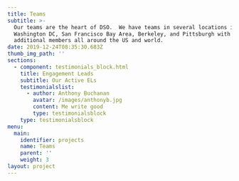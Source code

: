 ```yaml
---
title: Teams
subtitle: >-
  Our teams are the heart of DSO.  We have teams in several locations including
  Washington DC, San Francisco Bay Area, Berkeley, and Pittsburgh with
  additional members all around the US and world. 
date: 2019-12-24T08:35:30.683Z
thumb_img_path: ''
sections:
  - component: testimonials_block.html
    title: Engagement Leads
    subtitle: Our Active ELs
    testimonialslist:
      - author: Anthony Buchanan
        avatar: /images/anthonyb.jpg
        content: Me write good
        type: testimonialsblock
    type: testimonialsblock
menu:
  main:
    identifier: projects
    name: Teams
    parent: ''
    weight: 3
layout: project
---
```


